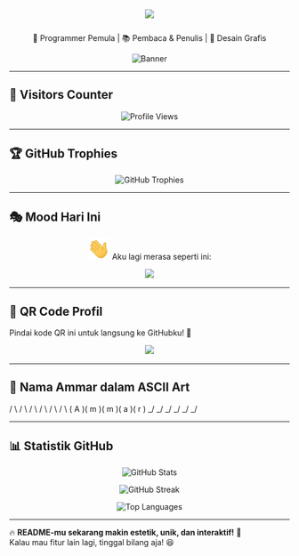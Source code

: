 <h1 align="center"> 
  <img src="https://readme-typing-svg.herokuapp.com?color=F7A801&size=30&center=true&vCenter=true&width=500&lines=Halo!+Aku+Ammar!+👨‍💻;Selamat+Datang+di+Profil+GitHub+ku!" />
</h1>

<p align="center">
  🚀 Programmer Pemula | 📚 Pembaca & Penulis | 🎨 Desain Grafis  
</p>

<p align="center">
  <img src="https://i.pinimg.com/originals/5d/75/8f/5d758f8778e039a171942a1993334d50.gif" width="300" alt="Banner">
</p>

---

## 👀 **Visitors Counter**
<p align="center">
  <img src="https://komarev.com/ghpvc/?username=ammar3544&color=brightgreen" alt="Profile Views">
</p>

---

## 🏆 **GitHub Trophies**
<p align="center">
  <img src="https://github-profile-trophy.vercel.app/?username=ammar3544&theme=onestar&column=4" alt="GitHub Trophies">
</p>

---

## 🎭 **Mood Hari Ini**
<p align="center">
  <img src="https://raw.githubusercontent.com/ABSphreak/ABSphreak/master/gifs/Hi.gif" width="40px"> Aku lagi merasa seperti ini:
</p>
<p align="center">
  <img src="https://random-memer.herokuapp.com/" width="300">
</p>

---

## 📱 **QR Code Profil**
Pindai kode QR ini untuk langsung ke GitHubku! 🚀  
<p align="center">
  <img src="https://api.qrserver.com/v1/create-qr-code/?size=150x150&data=https://github.com/ammar3544" width="150">
</p>

---

## 🎨 **Nama Ammar dalam ASCII Art**
/ \ / \ / \ / \ / \ / \ ( A )( m )( m )( a )( r )
_/ _/ _/ _/ _/ _/


---

## 📊 **Statistik GitHub**
<p align="center">
  <img src="https://github-readme-stats.vercel.app/api?username=ammar3544&show_icons=true&theme=radical" alt="GitHub Stats">
</p>
<p align="center">
  <img src="https://github-readme-streak-stats.herokuapp.com/?user=ammar3544&theme=radical" alt="GitHub Streak">
</p>
<p align="center">
  <img src="https://github-readme-stats.vercel.app/api/top-langs/?username=ammar3544&layout=compact&theme=radical" alt="Top Languages">
</p>

---

🔥 **README-mu sekarang makin estetik, unik, dan interaktif!** 🚀  
Kalau mau fitur lain lagi, tinggal bilang aja! 😆
